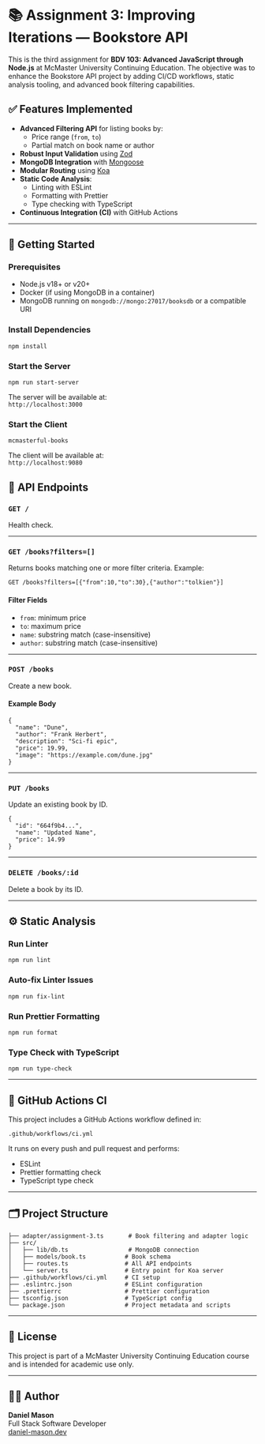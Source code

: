 # 📚 Assignment 3: Improving Iterations — Bookstore API

This is the third assignment for **BDV 103: Advanced JavaScript through Node.js** at McMaster University Continuing Education. The objective was to enhance the Bookstore API project by adding CI/CD workflows, static analysis tooling, and advanced book filtering capabilities.

## ✅ Features Implemented

- **Advanced Filtering API** for listing books by:
  - Price range (`from`, `to`)
  - Partial match on book name or author
- **Robust Input Validation** using [Zod](https://github.com/colinhacks/zod)
- **MongoDB Integration** with [Mongoose](https://mongoosejs.com/)
- **Modular Routing** using [Koa](https://koajs.com/)
- **Static Code Analysis**:
  - Linting with ESLint
  - Formatting with Prettier
  - Type checking with TypeScript
- **Continuous Integration (CI)** with GitHub Actions

---

## 🚀 Getting Started

### Prerequisites

- Node.js v18+ or v20+
- Docker (if using MongoDB in a container)
- MongoDB running on `mongodb://mongo:27017/booksdb` or a compatible URI

### Install Dependencies

```
npm install
```

### Start the Server

```
npm run start-server
```

The server will be available at:  
`http://localhost:3000`

### Start the Client

```
mcmasterful-books
```

The client will be available at:  
`http://localhost:9080`


## 🧪 API Endpoints

### `GET /`

Health check.

---

### `GET /books?filters=[]`

Returns books matching one or more filter criteria. Example:

```
GET /books?filters=[{"from":10,"to":30},{"author":"tolkien"}]
```

#### Filter Fields

- `from`: minimum price  
- `to`: maximum price  
- `name`: substring match (case-insensitive)  
- `author`: substring match (case-insensitive)

---

### `POST /books`

Create a new book.

#### Example Body

```
{
  "name": "Dune",
  "author": "Frank Herbert",
  "description": "Sci-fi epic",
  "price": 19.99,
  "image": "https://example.com/dune.jpg"
}
```

---

### `PUT /books`

Update an existing book by ID.

```
{
  "id": "664f9b4...",
  "name": "Updated Name",
  "price": 14.99
}
```

---

### `DELETE /books/:id`

Delete a book by its ID.

---

## ⚙️ Static Analysis

### Run Linter

```
npm run lint
```

### Auto-fix Linter Issues

```
npm run fix-lint
```

### Run Prettier Formatting

```
npm run format
```

### Type Check with TypeScript

```
npm run type-check
```

---

## 🧪 GitHub Actions CI

This project includes a GitHub Actions workflow defined in:

```
.github/workflows/ci.yml
```

It runs on every push and pull request and performs:

- ESLint
- Prettier formatting check
- TypeScript type check

---

## 🗂️ Project Structure

```
├── adapter/assignment-3.ts       # Book filtering and adapter logic
├── src/
│   ├── lib/db.ts                 # MongoDB connection
│   ├── models/book.ts           # Book schema
│   ├── routes.ts                # All API endpoints
│   └── server.ts                # Entry point for Koa server
├── .github/workflows/ci.yml     # CI setup
├── .eslintrc.json               # ESLint configuration
├── .prettierrc                  # Prettier configuration
├── tsconfig.json                # TypeScript config
└── package.json                 # Project metadata and scripts
```

---

## 📄 License

This project is part of a McMaster University Continuing Education course and is intended for academic use only.

---

## 👨‍💻 Author

**Daniel Mason**  
Full Stack Software Developer  
[daniel-mason.dev](https://daniel-mason.dev)